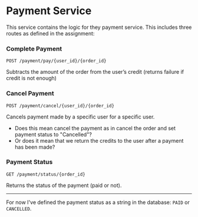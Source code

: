 # Payment Service

This service contains the logic for they payment service. 
This includes three routes as defined in the assignment:

### Complete Payment
```POST /payment/pay/{user_id}/{order_id}```

Subtracts the amount of the order from the user’s credit (returns failure if credit is not enough)

### Cancel Payment
```POST /payment/cancel/{user_id}/{order_id}```

Cancels payment made by a specific user for a specific user.
- Does this mean cancel the payment as in cancel the order and set payment status to "Cancelled"?
- Or does it mean that we return the credits to the user after a payment has been made?

### Payment Status
```GET /payment/status/{order_id}```

Returns the status of the payment (paid or not).

---

For now I've defined the payment status as a string in the database: `PAID` or `CANCELLED`.